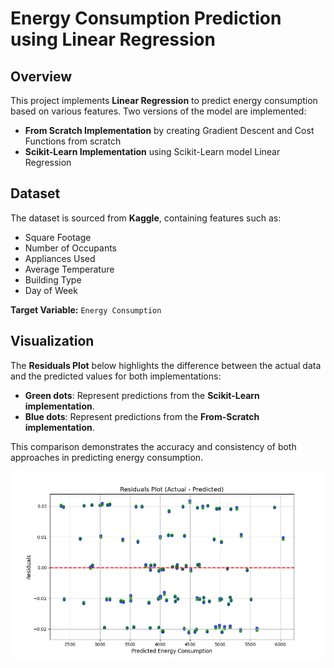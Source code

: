 
# Energy Consumption Prediction using Linear Regression

## Overview
This project implements **Linear Regression** to predict energy consumption based on various features. Two versions of the model are implemented:
- **From Scratch Implementation** by creating Gradient Descent and Cost Functions from scratch
- **Scikit-Learn Implementation** using Scikit-Learn model Linear Regression

## Dataset
The dataset is sourced from **Kaggle**, containing features such as:
- Square Footage
- Number of Occupants
- Appliances Used
- Average Temperature
- Building Type
- Day of Week

**Target Variable:** `Energy Consumption`

## Visualization

The **Residuals Plot** below highlights the difference between the actual data and the predicted values for both implementations:

- **Green dots**: Represent predictions from the **Scikit-Learn implementation**.
- **Blue dots**: Represent predictions from the **From-Scratch implementation**.

This comparison demonstrates the accuracy and consistency of both approaches in predicting energy consumption.

![Residuals Comparison](Figure_1.png)



